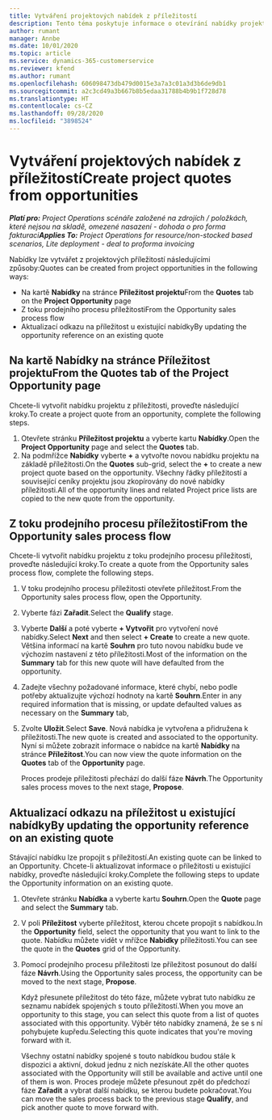 ```yaml
---
title: Vytváření projektových nabídek z příležitostí
description: Tento téma poskytuje informace o otevírání nabídky projektu z příležitosti.
author: rumant
manager: Annbe
ms.date: 10/01/2020
ms.topic: article
ms.service: dynamics-365-customerservice
ms.reviewer: kfend
ms.author: rumant
ms.openlocfilehash: 606098473db479d0015e3a7a3c01a3d3b6de9db1
ms.sourcegitcommit: a2c3cd49a3b667b8b5edaa31788b4b9b1f728d78
ms.translationtype: HT
ms.contentlocale: cs-CZ
ms.lasthandoff: 09/28/2020
ms.locfileid: "3898524"
---
```

# <a name="create-project-quotes-from-opportunities"></a><span data-ttu-id="1a956-103">Vytváření projektových nabídek z příležitostí</span><span class="sxs-lookup"><span data-stu-id="1a956-103">Create project quotes from opportunities</span></span>

<span data-ttu-id="1a956-104">_**Platí pro:** Project Operations scénáře založené na zdrojích / položkách, které nejsou na skladě, omezené nasazení - dohoda o pro forma fakturaci_</span><span class="sxs-lookup"><span data-stu-id="1a956-104">_**Applies To:** Project Operations for resource/non-stocked based scenarios, Lite deployment - deal to proforma invoicing_</span></span>

<span data-ttu-id="1a956-105">Nabídky lze vytvářet z projektových příležitostí následujícími způsoby:</span><span class="sxs-lookup"><span data-stu-id="1a956-105">Quotes can be created from project opportunities in the following ways:</span></span>

- <span data-ttu-id="1a956-106">Na kartě **Nabídky** na stránce **Příležitost projektu**</span><span class="sxs-lookup"><span data-stu-id="1a956-106">From the **Quotes** tab on the **Project Opportunity** page</span></span>
- <span data-ttu-id="1a956-107">Z toku prodejního procesu příležitosti</span><span class="sxs-lookup"><span data-stu-id="1a956-107">From the Opportunity sales process flow</span></span>
- <span data-ttu-id="1a956-108">Aktualizací odkazu na příležitost u existující nabídky</span><span class="sxs-lookup"><span data-stu-id="1a956-108">By updating the opportunity reference on an existing quote</span></span>

## <a name="from-the-quotes-tab-of-the-project-opportunity-page"></a><span data-ttu-id="1a956-109">Na kartě Nabídky na stránce Příležitost projektu</span><span class="sxs-lookup"><span data-stu-id="1a956-109">From the Quotes tab of the Project Opportunity page</span></span>

<span data-ttu-id="1a956-110">Chcete-li vytvořit nabídku projektu z příležitosti, proveďte následující kroky.</span><span class="sxs-lookup"><span data-stu-id="1a956-110">To create a project quote from an opportunity, complete the following steps.</span></span>

1. <span data-ttu-id="1a956-111">Otevřete stránku **Příležitost projektu** a vyberte kartu **Nabídky**.</span><span class="sxs-lookup"><span data-stu-id="1a956-111">Open the **Project Opportunity** page and select the **Quotes** tab.</span></span> 
2. <span data-ttu-id="1a956-112">Na podmřížce **Nabídky** vyberte **+** a vytvořte novou nabídku projektu na základě příležitosti.</span><span class="sxs-lookup"><span data-stu-id="1a956-112">On the **Quotes** sub-grid, select the **+** to create a new project quote based on the opportunity.</span></span> <span data-ttu-id="1a956-113">Všechny řádky příležitostí a související ceníky projektu jsou zkopírovány do nové nabídky příležitosti.</span><span class="sxs-lookup"><span data-stu-id="1a956-113">All of the opportunity lines and related Project price lists are copied to the new quote from the opportunity.</span></span>

## <a name="from-the-opportunity-sales-process-flow"></a><span data-ttu-id="1a956-114">Z toku prodejního procesu příležitosti</span><span class="sxs-lookup"><span data-stu-id="1a956-114">From the Opportunity sales process flow</span></span>

<span data-ttu-id="1a956-115">Chcete-li vytvořit nabídku projektu z toku prodejního procesu příležitosti, proveďte následující kroky.</span><span class="sxs-lookup"><span data-stu-id="1a956-115">To create a quote from the Opportunity sales process flow, complete the following steps.</span></span>

1. <span data-ttu-id="1a956-116">V toku prodejního procesu příležitosti otevřete příležitost.</span><span class="sxs-lookup"><span data-stu-id="1a956-116">From the Opportunity sales process flow, open the Opportunity.</span></span>
2. <span data-ttu-id="1a956-117">Vyberte fázi **Zařadit**.</span><span class="sxs-lookup"><span data-stu-id="1a956-117">Select the **Qualify** stage.</span></span> 
3. <span data-ttu-id="1a956-118">Vyberte **Další** a poté vyberte **+ Vytvořit** pro vytvoření nové nabídky.</span><span class="sxs-lookup"><span data-stu-id="1a956-118">Select **Next** and then select **+ Create** to create a new quote.</span></span> <span data-ttu-id="1a956-119">Většina informací na kartě **Souhrn** pro tuto novou nabídku bude ve výchozím nastavení z této příležitosti.</span><span class="sxs-lookup"><span data-stu-id="1a956-119">Most of the information on the **Summary** tab for this new quote will have defaulted from the opportunity.</span></span> 
4. <span data-ttu-id="1a956-120">Zadejte všechny požadované informace, které chybí, nebo podle potřeby aktualizujte výchozí hodnoty na kartě **Souhrn**.</span><span class="sxs-lookup"><span data-stu-id="1a956-120">Enter in any required information that is missing, or update defaulted values as necessary on the **Summary** tab,</span></span>
5. <span data-ttu-id="1a956-121">Zvolte **Uložit**.</span><span class="sxs-lookup"><span data-stu-id="1a956-121">Select **Save**.</span></span> <span data-ttu-id="1a956-122">Nová nabídka je vytvořena a přidružena k příležitosti.</span><span class="sxs-lookup"><span data-stu-id="1a956-122">The new quote is created and associated to the opportunity.</span></span> <span data-ttu-id="1a956-123">Nyní si můžete zobrazit informace o nabídce na kartě **Nabídky** na stránce **Příležitost**.</span><span class="sxs-lookup"><span data-stu-id="1a956-123">You can now view the quote information on the **Quotes** tab of the **Opportunity** page.</span></span> 

   <span data-ttu-id="1a956-124">Proces prodeje příležitosti přechází do další fáze **Návrh**.</span><span class="sxs-lookup"><span data-stu-id="1a956-124">The Opportunity sales process moves to the next stage, **Propose**.</span></span>


## <a name="by-updating-the-opportunity-reference-on-an-existing-quote"></a><span data-ttu-id="1a956-125">Aktualizací odkazu na příležitost u existující nabídky</span><span class="sxs-lookup"><span data-stu-id="1a956-125">By updating the opportunity reference on an existing quote</span></span>

<span data-ttu-id="1a956-126">Stávající nabídku lze propojit s příležitostí.</span><span class="sxs-lookup"><span data-stu-id="1a956-126">An existing quote can be linked to an Opportunity.</span></span> <span data-ttu-id="1a956-127">Chcete-li aktualizovat informace o příležitosti u existující nabídky, proveďte následující kroky.</span><span class="sxs-lookup"><span data-stu-id="1a956-127">Complete the following steps to update the Opportunity information on an existing quote.</span></span>

1. <span data-ttu-id="1a956-128">Otevřete stránku **Nabídka** a vyberte kartu **Souhrn**.</span><span class="sxs-lookup"><span data-stu-id="1a956-128">Open the **Quote** page and select the **Summary** tab.</span></span>
2. <span data-ttu-id="1a956-129">V poli **Příležitost** vyberte příležitost, kterou chcete propojit s nabídkou.</span><span class="sxs-lookup"><span data-stu-id="1a956-129">In the **Opportunity** field, select the opportunity that you want to link to the quote.</span></span> <span data-ttu-id="1a956-130">Nabídku můžete vidět v mřížce **Nabídky** příležitosti.</span><span class="sxs-lookup"><span data-stu-id="1a956-130">You can see the quote in the **Quotes** grid of the Opportunity.</span></span> 
3. <span data-ttu-id="1a956-131">Pomocí prodejního procesu příležitosti lze příležitost posunout do další fáze **Návrh**.</span><span class="sxs-lookup"><span data-stu-id="1a956-131">Using the Opportunity sales process, the opportunity can be moved to the next stage, **Propose**.</span></span> 

   <span data-ttu-id="1a956-132">Když přesunete příležitost do této fáze, můžete vybrat tuto nabídku ze seznamu nabídek spojených s touto příležitostí.</span><span class="sxs-lookup"><span data-stu-id="1a956-132">When you move an opportunity to this stage, you can select this quote from a list of quotes associated with this opportunity.</span></span> <span data-ttu-id="1a956-133">Výběr této nabídky znamená, že se s ní pohybujete kupředu.</span><span class="sxs-lookup"><span data-stu-id="1a956-133">Selecting this quote indicates that you're moving forward with it.</span></span>

   <span data-ttu-id="1a956-134">Všechny ostatní nabídky spojené s touto nabídkou budou stále k dispozici a aktivní, dokud jednu z nich nezískáte.</span><span class="sxs-lookup"><span data-stu-id="1a956-134">All the other quotes associated with the Opportunity will still be available and active until one of them is won.</span></span> <span data-ttu-id="1a956-135">Proces prodeje můžete přesunout zpět do předchozí fáze **Zařadit** a vybrat další nabídku, se kterou budete pokračovat.</span><span class="sxs-lookup"><span data-stu-id="1a956-135">You can move the sales process back to the previous stage **Qualify**, and pick another quote to move forward with.</span></span>
